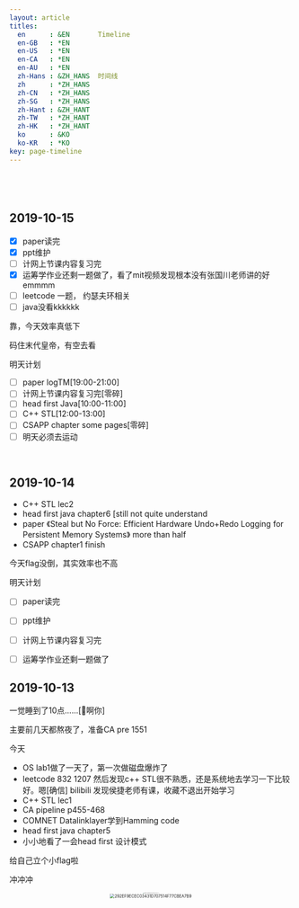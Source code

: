 ```yaml
---
layout: article
titles:
  en      : &EN       Timeline
  en-GB   : *EN
  en-US   : *EN
  en-CA   : *EN
  en-AU   : *EN
  zh-Hans : &ZH_HANS  时间线
  zh      : *ZH_HANS
  zh-CN   : *ZH_HANS
  zh-SG   : *ZH_HANS
  zh-Hant : &ZH_HANT  
  zh-TW   : *ZH_HANT
  zh-HK   : *ZH_HANT
  ko      : &KO       
  ko-KR   : *KO
key: page-timeline
---
```


## <br/>

## 2019-10-15

- [x] paper读完
- [x] ppt维护
- [ ] 计网上节课内容复习完
- [x] 运筹学作业还剩一题做了，看了mit视频发现根本没有张国川老师讲的好emmmm
- [ ] leetcode 一题， 约瑟夫环相关
- [ ] java没看kkkkkk

靠，今天效率真低下

码住末代皇帝，有空去看

明天计划

- [ ] paper logTM[19:00-21:00]
- [ ] 计网上节课内容复习完[零碎]
- [ ] head first Java[10:00-11:00]
- [ ] C++ STL[12:00-13:00]
- [ ] CSAPP chapter some pages[零碎]
- [ ] 明天必须去运动

<br/>

## 2019-10-14

* C++ STL lec2
* head first java chapter6 [still not quite understand
* paper 《Steal but No Force: Efficient Hardware Undo+Redo Logging for Persistent Memory Systems》 more than half
* CSAPP chapter1 finish

今天flag没倒，其实效率也不高

明天计划

- [ ] paper读完
- [ ] ppt维护
- [ ] 计网上节课内容复习完
- [ ] 运筹学作业还剩一题做了



## 2019-10-13

一觉睡到了10点......[🐷啊你]

主要前几天都熬夜了，准备CA pre 1551

今天

* OS lab1做了一天了，第一次做磁盘爆炸了
* leetcode 832 1207 然后发现c++ STL很不熟悉，还是系统地去学习一下比较好。嗯[确信] bilibili 发现侯捷老师有课，收藏不退出开始学习
* C++ STL lec1
* CA pipeline p455-468
* COMNET Datalinklayer学到Hamming code
* head first java chapter5
* 小小地看了一会head first 设计模式

给自己立个小flag啦

冲冲冲



<center><img src="https:///miaochenlu.github.io/picture/A1BB6411086BB318D116285299E767C4.png" alt="A1BB6411086BB318D116285299E767C4" style="zoom:10%;" /><center>

<center><img src="https://miaochenlu.github.io/picture/292EF9ECEC03431D707514F77CBEA7B9.png" alt="292EF9ECEC03431D707514F77CBEA7B9" style="zoom:50%;" /></center>



